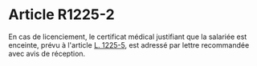 # Article R1225-2

  
En cas de licenciement, le certificat médical justifiant que la salariée est enceinte, prévu à l'article [L. 1225-5][1], est adressé par lettre recommandée avec avis de réception.

 [1]: /affichCodeArticle.do?cidTexte=LEGITEXT000006072050&idArticle=LEGIARTI000006900884&dateTexte=&categorieLien=cid